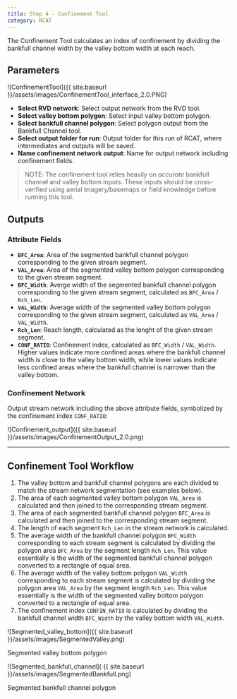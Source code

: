 ```yaml
---
title: Step 4 - Confinement Tool
category: RCAT
---
```


The Confinement Tool calculates an index of confinement by dividing the bankfull channel width by the valley bottom width at each reach.

## Parameters

![ConfinementTool]({{ site.baseurl }}/assets/images/ConfinementTool_interface_2.0.PNG)

- **Select RVD network**: Select output network from the RVD tool.
- **Select valley bottom polygon**: Select input valley bottom polygon.
- **Select bankfull channel polygon**: Select polygon output from the Bankfull Channel tool. 
- **Select output folder for run**: Output folder for this run of RCAT, where intermediates and outputs will be saved.
- **Name confinement network output**: Name for output network including confinement fields.

> NOTE: The confinement tool relies heavily on *accurate* bankfull channel and valley bottom inputs. These inputs should be cross-verified using aerial imagery/basemaps or field knowledge before running this tool.

## Outputs

### Attribute Fields

- **`BFC_Area`**: Area of the segmented bankfull channel polygon corresponding to the given stream segment. 
- **`VAL_Area`**: Area of the segmented valley bottom polygon corresponding to the given stream segment.
- **`BFC_Width`**: Averge width of the segmented bankfull channel polygon corresponding to the given stream segment, calculated as `BFC_Area` / `Rch_Len`.
- **`VAL_Width`**: Average width of the segmented valley bottom polygon corresponding to the given stream segment, calculated as `VAL_Area` / `VAL_Width`.
- **`Rch_Len`**: Reach length, calculated as the lenght of the given stream segment.
- **`CONF_RATIO`**: Confinement index, calculated as `BFC_Width` / `VAL_Width`. Higher values indicate more confined areas where the bankfull channel width is close to the valley bottom width, while lower values indicate less confined areas where the bankfull channel is narrower than the valley bottom.

### Confinement Network

Output stream network including the above attribute fields, symbolized by the confinement index `CONF_RATIO`:

![Confinement_output]({{ site.baseurl }}/assets/images/ConfinementOutput_2.0.png)


------------------------------------------------------------------------------------------------------------------------------
## Confinement Tool Workflow

1. The valley bottom and bankfull channel polygons are each divided to match the stream network segmentation (see examples below).
2. The area of each segmented valley bottom polygon `VAL_Area` is calculated and then joined to the corresponding stream segment.
3. The area of each segmented bankfull channel polygon `BFC_Area` is calculated and then joined to the corresponding stream segment.
4. The length of each segment `Rch_Len` in the stream network is calculated.
5. The average width of the bankfull channel polygon `BFC_Width` corresponding to each stream segment is calculated by dividing the polygon area `BFC_Area` by the segment length `Rch_Len`. This value essentially is the width of the segmented bankfull channel polygon converted to a rectangle of equal area.
6. The average width of the valley bottom polygon `VAL_Width` corresponding to each stream segment is calculated by dividing the polygon area `VAL_Area` by the segment length `Rch_Len`. This value essentially is the width of the segmented valley bottom polygon converted to a rectangle of equal area.
7. The confinement index `CONFIN_RATIO` is calculated by dividing the bankfull channel width `BFC_Width` by the valley bottom width `VAL_Width`.

![Segmented_valley_bottom]({{ site.baseurl }}/assets/images/SegmentedValley.png)

Segmented valley bottom polygon

![Segmented_bankfull_channel]( {{ site.baseurl }}/assets/images/SegmentedBankfull.png)

Segmented bankfull channel polygon
